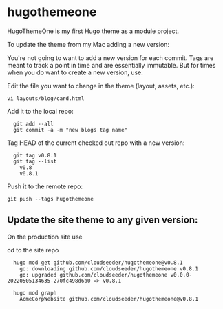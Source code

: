 # hugothemeone

HugoThemeOne is my first Hugo theme as a module project.

To update the theme from my Mac adding a new version:

You're not going to want to add a new version for each commit. Tags are meant to track a point in time and are essentially immutable. But for times when you do want to create a new version, use:

Edit the file you want to change in the theme (layout, assets, etc.): 

`vi layouts/blog/card.html`

Add it to the local repo:

```
  git add --all
  git commit -a -m "new blogs tag name"
```

Tag HEAD of the current checked out repo with a new version:

```
  git tag v0.8.1
  git tag --list
    v0.8
    v0.8.1
```

Push it to the remote repo:

  `git push --tags hugothemeone`

## Update the site theme to any given version:

On the production site use

  cd to the site repo

```  
  hugo mod get github.com/cloudseeder/hugothemeone@v0.8.1
    go: downloading github.com/cloudseeder/hugothemeone v0.8.1
    go: upgraded github.com/cloudseeder/hugothemeone v0.0.0-20220505134635-270fc498d6b0 => v0.8.1

  hugo mod graph
    AcmeCorpWebsite github.com/cloudseeder/hugothemeone@v0.8.1
```
